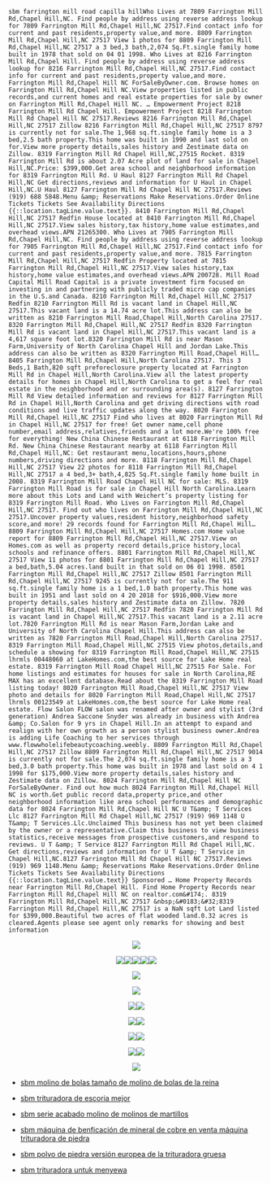 
```
sbm farrington mill road capilla hillWho Lives at 7809 Farrington Mill Rd,Chapel Hill,NC. Find people by address using reverse address lookup for 7809 Farrington Mill Rd,Chapel Hill,NC 27517.Find contact info for current and past residents,property value,and more. 8809 Farrington Mill Rd,Chapel Hill,NC 27517 View 1 photos for 8809 Farrington Mill Rd,Chapel Hill,NC 27517 a 3 bed,3 bath,2,074 Sq.Ft.single family home built in 1978 that sold on 04 01 1998. Who Lives at 8216 Farrington Mill Rd,Chapel Hill. Find people by address using reverse address lookup for 8216 Farrington Mill Rd,Chapel Hill,NC 27517.Find contact info for current and past residents,property value,and more. Farrington Mill Rd,Chapel Hill NC ForSaleByOwner.com. Browse homes on Farrington Mill Rd,Chapel Hill NC.View properties listed in public records,and current homes and real estate properties for sale by owner on Farrington Mill Rd,Chapel Hill NC. … Empowerment Project 8218 Farrington Mill Rd Chapel Hill. Empowerment Project 8218 Farrington Mill Rd Chapel Hill NC 27517.Reviews 8216 Farrington Mill Rd,Chapel Hill,NC 27517 Zillow 8216 Farrington Mill Rd,Chapel Hill,NC 27517 8797 is currently not for sale.The 1,968 sq.ft.single family home is a 3 bed,2.5 bath property.This home was built in 1990 and last sold on for.View more property details,sales history and Zestimate data on Zillow. 8319 Farrington Mill Rd Chapel Hill,NC,27515 Rocket. 8319 Farrington Mill Rd is about 2.07 Acre plot of land for sale in Chapel Hill,NC.Price: $399,000.Get area school and neighborhood information for 8319 Farrington Mill Rd. U Haul 8127 Farrington Mill Rd Chapel Hill,NC Get directions,reviews and information for U Haul in Chapel Hill,NC.U Haul 8127 Farrington Mill Rd Chapel Hill NC 27517.Reviews (919) 688 5848.Menu &amp; Reservations Make Reservations.Order Online Tickets Tickets See Availability Directions {{::location.tagLine.value.text}}. 8410 Farrington Mill Rd,Chapel Hill,NC 27517 Redfin House located at 8410 Farrington Mill Rd,Chapel Hill,NC 27517.View sales history,tax history,home value estimates,and overhead views.APN 21265300. Who Lives at 7905 Farrington Mill Rd,Chapel Hill,NC. Find people by address using reverse address lookup for 7905 Farrington Mill Rd,Chapel Hill,NC 27517.Find contact info for current and past residents,property value,and more. 7815 Farrington Mill Rd,Chapel Hill,NC 27517 Redfin Property located at 7815 Farrington Mill Rd,Chapel Hill,NC 27517.View sales history,tax history,home value estimates,and overhead views.APN 200728. Mill Road Capital Mill Road Capital is a private investment firm focused on investing in and partnering with publicly traded micro cap companies in the U.S.and Canada. 8210 Farrington Mill Rd,Chapel Hill,NC 27517 Redfin 8210 Farrington Mill Rd is vacant land in Chapel Hill,NC 27517.This vacant land is a 14.74 acre lot.This address can also be written as 8210 Farrington Mill Road,Chapel Hill,North Carolina 27517. 8320 Farrington Mill Rd,Chapel Hill,NC 27517 Redfin 8320 Farrington Mill Rd is vacant land in Chapel Hill,NC 27517.This vacant land is a 4,617 square foot lot.8320 Farrington Mill Rd is near Mason Farm,University of North Carolina Chapel Hill and Jordan Lake.This address can also be written as 8320 Farrington Mill Road,Chapel Hill… 8405 Farrington Mill Rd,Chapel Hill,North Carolina 27517. This 3 Beds,1 Bath,820 sqft preforeclosure property located at Farrington Mill Rd in Chapel Hill,North Carolina.View all the latest property details for homes in Chapel Hill,North Carolina to get a feel for real estate in the neighborhood and or surrounding area(s). 8127 Farrington Mill Rd View detailed information and reviews for 8127 Farrington Mill Rd in Chapel Hill,North Carolina and get driving directions with road conditions and live traffic updates along the way. 8020 Farrington Mill Rd,Chapel Hill,NC 27517 Find who lives at 8020 Farrington Mill Rd in Chapel Hill,NC 27517 for free! Get owner name,cell phone number,email address,relatives,friends and a lot more.We're 100% free for everything! New China Chinese Restaurant at 6118 Farrington Mill Rd. New China Chinese Restaurant nearby at 6118 Farrington Mill Rd,Chapel Hill,NC: Get restaurant menu,locations,hours,phone numbers,driving directions and more. 8118 Farrington Mill Rd,Chapel Hill,NC 27517 View 22 photos for 8118 Farrington Mill Rd,Chapel Hill,NC 27517 a 4 bed,3+ bath,4,825 Sq.Ft.single family home built in 2008. 8319 Farrington Mill Road Chapel Hill NC for sale: MLS. 8319 Farrington Mill Road is for sale in Chapel Hill North Carolina.Learn more about this Lots and Land with Weichert’s property listing for 8319 Farrington Mill Road. Who Lives on Farrington Mill Rd,Chapel Hill,NC 27517. Find out who lives on Farrington Mill Rd,Chapel Hill,NC 27517.Uncover property values,resident history,neighborhood safety score,and more! 29 records found for Farrington Mill Rd,Chapel Hill… 8809 Farrington Mill Rd,Chapel Hill,NC 27517 Homes.com Home value report for 8809 Farrington Mill Rd,Chapel Hill,NC 27517.View on Homes.com as well as property record details,price history,local schools and refinance offers. 8801 Farrington Mill Rd,Chapel Hill,NC 27517 View 11 photos for 8801 Farrington Mill Rd,Chapel Hill,NC 27517 a bed,bath,5.04 acres.land built in that sold on 06 01 1998. 8501 Farrington Mill Rd,Chapel Hill,NC 27517 Zillow 8501 Farrington Mill Rd,Chapel Hill,NC 27517 9245 is currently not for sale.The 911 sq.ft.single family home is a 1 bed,1.0 bath property.This home was built in 1951 and last sold on 4 20 2018 for $916,000.View more property details,sales history and Zestimate data on Zillow. 7820 Farrington Mill Rd,Chapel Hill,NC 27517 Redfin 7820 Farrington Mill Rd is vacant land in Chapel Hill,NC 27517.This vacant land is a 2.11 acre lot.7820 Farrington Mill Rd is near Mason Farm,Jordan Lake and University of North Carolina Chapel Hill.This address can also be written as 7820 Farrington Mill Road,Chapel Hill,North Carolina 27517. 8319 Farrington Mill Road,Chapel Hill,NC 27515 View photos,details,and schedule a showing for 8319 Farrington Mill Road,Chapel Hill,NC 27515 lhrmls 00448060 at LakeHomes.com,the best source for Lake Home real estate. 8319 Farrington Mill Road Chapel Hill,NC 27515 For Sale. For home listings and estimates for houses for sale in North Carolina,RE MAX has an excellent database.Read about the 8319 Farrington Mill Road listing today! 8020 Farrington Mill Road,Chapel Hill,NC 27517 View photo and details for 8020 Farrington Mill Road,Chapel Hill,NC 27517 lhrmls 00123549 at LakeHomes.com,the best source for Lake Home real estate. Flow Salon FLOW salon was renamed after owner and stylist (3rd generation) Andrea Saccone Snyder was already in business with Andrea &amp; Co.Salon for 9 yrs in Chapel Hill.In an attempt to expand and realign with her own growth as a person stylist business owner.Andrea is adding Life Coaching to her services through www.flowwholelifebeautycoaching.weebly. 8809 Farrington Mill Rd,Chapel Hill,NC 27517 Zillow 8809 Farrington Mill Rd,Chapel Hill,NC 27517 9014 is currently not for sale.The 2,074 sq.ft.single family home is a 3 bed,3.0 bath property.This home was built in 1978 and last sold on 4 1 1998 for $175,000.View more property details,sales history and Zestimate data on Zillow. 8024 Farrington Mill Rd,Chapel Hill NC ForSaleByOwner. Find out how much 8024 Farrington Mill Rd,Chapel Hill NC is worth.Get public record data,property price,and other neighborhood information like area school performances and demographic data for 8024 Farrington Mill Rd,Chapel Hill NC U T&amp; T Services Llc 8127 Farrington Mill Rd Chapel Hill,NC 27517 (919) 969 1148 U T&amp; T Services.Llc.Unclaimed This business has not yet been claimed by the owner or a representative.Claim this business to view business statistics,receive messages from prospective customers,and respond to reviews. U T &amp; T Service 8127 Farrington Mill Rd Chapel Hill,NC. Get directions,reviews and information for U T &amp; T Service in Chapel Hill,NC.8127 Farrington Mill Rd Chapel Hill NC 27517.Reviews (919) 969 1148.Menu &amp; Reservations Make Reservations.Order Online Tickets Tickets See Availability Directions {{::location.tagLine.value.text}} Sponsored … Home Property Records near Farrington Mill Rd,Chapel Hill. Find Home Property Records near Farrington Mill Rd,Chapel Hill NC on realtor.com&#174;. 8319 Farrington Mill Rd,Chapel Hill,NC 27517 &nbsp;&#0183;&#32;8319 Farrington Mill Rd,Chapel Hill,NC 27517 is a NaN sqft Lot Land listed for $399,000.Beautiful two acres of flat wooded land.0.32 acres is cleared.Agents please see agent only remarks for showing and best information 
```

<div align="center">

<a href="https://es-crusher.shibang-china.com/github&k=sbm+farrington+mill+road+capilla+hill"><img src="https://static.shibang-china.com/es/crusher/logo.jpg"></a>

<a href="https://es-crusher.shibang-china.com/github&k=sbm+farrington+mill+road+capilla+hill"><img src="https://static.shibang-china.com/es/crusher/index.jpg"></a><a href="https://es-crusher.shibang-china.com/material.htmlgithub&k=sbm+farrington+mill+road+capilla+hill"><img src="https://static.shibang-china.com/es/crusher/material.jpg"></a><a href="https://es-crusher.shibang-china.com/application.htmlgithub&k=sbm+farrington+mill+road+capilla+hill"><img src="https://static.shibang-china.com/es/crusher/application.jpg"></a><a href="https://es-crusher.shibang-china.com/aboutus.htmlgithub&k=sbm+farrington+mill+road+capilla+hill"><img src="https://static.shibang-china.com/es/crusher/aboutus.jpg"></a><a href="https://es-crusher.shibang-china.com/contact.htmlgithub&k=sbm+farrington+mill+road+capilla+hill"><img src="https://static.shibang-china.com/es/crusher/contact.jpg"></a>

<a href="https://es-crusher.shibang-china.com/github&k=sbm+farrington+mill+road+capilla+hill"><img src="https://static.shibang-china.com/es/crusher/banner.jpg"></a>

<a href="https://swt.shibang-china.com/github&k=sbm+farrington+mill+road+capilla+hill"><img src="https://static.shibang-china.com/es/crusher/text.jpg"></a>

<a href="https://swt.shibang-china.com/github&k=sbm+farrington+mill+road+capilla+hill"><img src="https://static.shibang-china.com/es/crusher/chat.jpg"></a><a href="https://es-crusher.shibang-china.com/contact.htmlgithub&k=sbm+farrington+mill+road+capilla+hill"><img src="https://static.shibang-china.com/es/crusher/message.jpg"></a>

<a href="https://es-crusher.shibang-china.com/products/pe.htmlgithub&k=sbm+farrington+mill+road+capilla+hill"><img src="https://static.shibang-china.com/es/crusher/pe.jpg"></a><a href="https://es-crusher.shibang-china.com/products/pf.htmlgithub&k=sbm+farrington+mill+road+capilla+hill"><img src="https://static.shibang-china.com/es/crusher/pf.jpg"></a>

<a href="https://es-crusher.shibang-china.com/products/hpt.htmlgithub&k=sbm+farrington+mill+road+capilla+hill"><img src="https://static.shibang-china.com/es/crusher/hpt.jpg"></a><a href="https://es-crusher.shibang-china.com/products/vsi.htmlgithub&k=sbm+farrington+mill+road+capilla+hill"><img src="https://static.shibang-china.com/es/crusher/vsi.jpg"></a>

<a href="https://es-crusher.shibang-china.com/products/klv.htmlgithub&k=sbm+farrington+mill+road+capilla+hill"><img src="https://static.shibang-china.com/es/crusher/klv.jpg"></a><a href="https://es-crusher.shibang-china.com/products/portable.htmlgithub&k=sbm+farrington+mill+road+capilla+hill"><img src="https://static.shibang-china.com/es/crusher/portable.jpg"></a>

<a href="https://swt.shibang-china.com/github&k=sbm+farrington+mill+road+capilla+hill"><img src="https://static.shibang-china.com/es/crusher/case.jpg"></a>

</div>


* [sbm molino de bolas tamaño de molino de bolas de la reina](sbm%20molino%20de%20bolas%20tama%C3%B1o%20de%20molino%20de%20bolas%20de%20la%20reina.md)

* [sbm trituradora de escoria mejor](sbm%20trituradora%20de%20escoria%20mejor.md)

* [sbm serie acabado molino de molinos de martillos](sbm%20serie%20acabado%20molino%20de%20molinos%20de%20martillos.md)

* [sbm máquina de benficación de mineral de cobre en venta máquina trituradora de piedra](sbm%20m%C3%A1quina%20de%20benficaci%C3%B3n%20de%20mineral%20de%20cobre%20en%20venta%20m%C3%A1quina%20trituradora%20de%20piedra.md)

* [sbm polvo de piedra versión europea de la trituradora gruesa](sbm%20polvo%20de%20piedra%20versi%C3%B3n%20europea%20de%20la%20trituradora%20gruesa.md)

* [sbm trituradora untuk menyewa](sbm%20trituradora%20untuk%20menyewa.md)